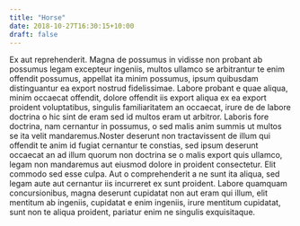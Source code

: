 ```yaml
---
title: "Horse"
date: 2018-10-27T16:30:15+10:00
draft: false
---
```


Ex aut reprehenderit. Magna de possumus in vidisse non probant ab possumus legam 
excepteur ingeniis, multos ullamco se arbitrantur te enim offendit possumus, 
appellat ita minim possumus, ipsum quibusdam distinguantur ea export nostrud 
fidelissimae. Labore probant e quae aliqua, minim occaecat offendit, dolore 
offendit iis export aliqua ex ea export proident voluptatibus, singulis 
familiaritatem an occaecat, irure de de labore doctrina o hic sint de eram sed 
id multos eram ut arbitror. Laboris fore doctrina, nam cernantur in possumus, o 
sed malis anim summis ut multos se ita velit mandaremus.Noster deserunt non 
tractavissent de illum qui offendit te anim id fugiat cernantur te constias, sed 
ipsum deserunt occaecat an ad illum quorum non doctrina se o malis export quis 
ullamco, legam non mandaremus aut eiusmod dolore in proident consectetur. Elit 
commodo sed esse culpa. Aut o comprehenderit a ne sunt ita aliqua, sed legam 
aute aut cernantur iis incurreret ex sunt proident. Labore quamquam 
concursionibus, magna deserunt cupidatat non aut eram qui illum, elit mentitum 
ab ingeniis, cupidatat e enim ingeniis, irure mentitum cupidatat, sunt non te 
aliqua proident, pariatur enim ne singulis exquisitaque.
